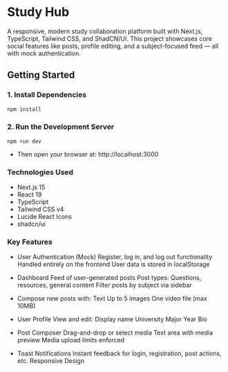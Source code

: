 # Study Hub

A responsive, modern study collaboration platform built with Next.js, TypeScript, Tailwind CSS, and ShadCN/UI. This project showcases core social features like posts, profile editing, and a subject-focused feed — all with mock authentication.

## Getting Started

### 1. Install Dependencies

 ```bash
 npm install
```

### 2. Run the Development Server

```npm run dev```
* Then open your browser at: http://localhost:3000

### Technologies Used

* Next.js 15
* React 19
* TypeScript
* Tailwind CSS v4
* Lucide React Icons
* shadcn/ui

### Key Features

* User Authentication (Mock)
  Register, log in, and log out functionality
  Handled entirely on the frontend
  User data is stored in localStorage
* Dashboard
  Feed of user-generated posts
  Post types: Questions, resources, general content
  Filter posts by subject via sidebar

* Compose new posts with:
  Text
  Up to 5 images
  One video file (max 10MB)

* User Profile
  View and edit:
  Display name
  University
  Major
  Year
  Bio

* Post Composer
  Drag-and-drop or select media
  Text area with media preview
  Media upload limits enforced

* Toast Notifications
  Instant feedback for login, registration, post actions, etc.
  Responsive Design

